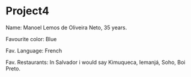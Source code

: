 # Project4

Name: Manoel Lemos de Oliveira Neto, 35 years.

Favourite color: Blue

Fav. Language: French

Fav. Restaurants: In Salvador i would say Kimuqueca, Iemanjá, Soho, Boi Preto. 


